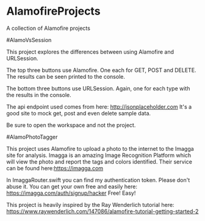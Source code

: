 # AlamofireProjects
A collection of Alamofire projects

#AlamoVsSession

This project explores the differences between using Alamofire and URLSession.

The top three buttons use Alamofire.
One each for GET, POST and DELETE.
The results can be seen printed to the console.

The bottom three buttons use URLSession.
Again, one for each type with the results in the console.

The api endpoint used comes from here: http://jsonplaceholder.com
It's a good site to mock get, post and even delete sample data.

Be sure to open the workspace and not the project.

#AlamoPhotoTagger

This project uses Alamofire to upload a photo to the internet to the Imagga site for analysis.
Imagga is an amazing Image Recognition Platform which will view the photo and report the tags and colors identified.
Their service can be found here:https://imagga.com

In ImaggaRouter.swift you can find my authentication token.  Please don't abuse it.
You can get your own free and easily here: https://imagga.com/auth/signup/hacker
Free! Easy!

This project is heavily inspired by the Ray Wenderlich tutorial here: https://www.raywenderlich.com/147086/alamofire-tutorial-getting-started-2
